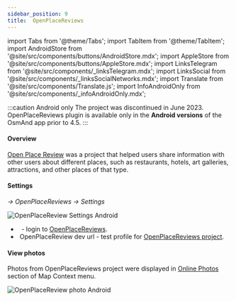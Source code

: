 ```yaml
---
sidebar_position: 9
title:  OpenPlaceReviews
---
```


import Tabs from '@theme/Tabs';
import TabItem from '@theme/TabItem';
import AndroidStore from '@site/src/components/buttons/AndroidStore.mdx';
import AppleStore from '@site/src/components/buttons/AppleStore.mdx';
import LinksTelegram from '@site/src/components/_linksTelegram.mdx';
import LinksSocial from '@site/src/components/_linksSocialNetworks.mdx';
import Translate from '@site/src/components/Translate.js';
import InfoAndroidOnly from '@site/src/components/_infoAndroidOnly.mdx';


:::caution Android only
The project was discontinued in June 2023. OpenPlaceReviews plugin is available only in the **Android versions** of the OsmAnd app prior to 4.5.
:::

#### Overview  

[Open Place Review](https://openplacereviews.org/) was a project that helped users share information with other users about different places, such as  restaurants, hotels, art galleries, attractions, and other places of that type.  

#### Settings

*<Translate android="true" ids="shared_string_menu,plugins_menu_group"/> → OpenPlaceReviews → Settings* 

![OpenPlaceReview Settings Android](@site/static/img/plugins/openplacereviews/openplacereviews_plugin_settings_android.png)

- &nbsp;<Translate android="true" ids="login_account"/> - login to [OpenPlaceReviews](https://openplacereviews.org/login).
- &nbsp;OpenPlaceReview dev url - test profile for [OpenPlaceReviews project](https://openplacereviews.org/).

#### View photos

Photos from OpenPlaceReviews project were displayed in [Online Photos](../map/map-context-menu.md#online-photos) section of Map Context menu.

![OpenPlaceReview photo Android](@site/static/img/plugins/openplacereviews/openplacereviews_photo_android.png)
